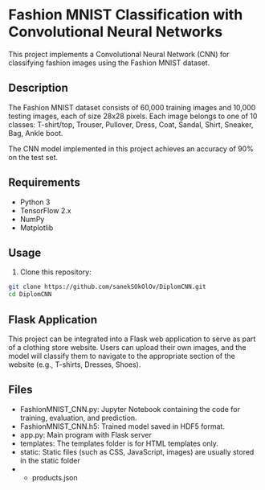 # Fashion MNIST Classification with Convolutional Neural Networks

This project implements a Convolutional Neural Network (CNN) for classifying fashion images using the Fashion MNIST dataset.

## Description

The Fashion MNIST dataset consists of 60,000 training images and 10,000 testing images, each of size 28x28 pixels. Each image belongs to one of 10 classes: T-shirt/top, Trouser, Pullover, Dress, Coat, Sandal, Shirt, Sneaker, Bag, Ankle boot.

The CNN model implemented in this project achieves an accuracy of 90% on the test set.

## Requirements

- Python 3
- TensorFlow 2.x
- NumPy
- Matplotlib

## Usage

1. Clone this repository:

```bash
git clone https://github.com/sanekSOkOlOv/DiplomCNN.git
cd DiplomCNN
```

## Flask Application
This project can be integrated into a Flask web application to serve as part of a clothing store website. Users can upload their own images, and the model will classify them to navigate to the appropriate section of the website (e.g., T-shirts, Dresses, Shoes).

## Files

- FashionMNIST_CNN.py: Jupyter Notebook containing the code for training, evaluation, and prediction.
- FashionMNIST_CNN.h5: Trained model saved in HDF5 format.
- app.py: Main program with Flask server
- templates: The templates folder is for HTML templates only.
- static: Static files (such as CSS, JavaScript, images) are usually stored in the static folder
- - products.json

